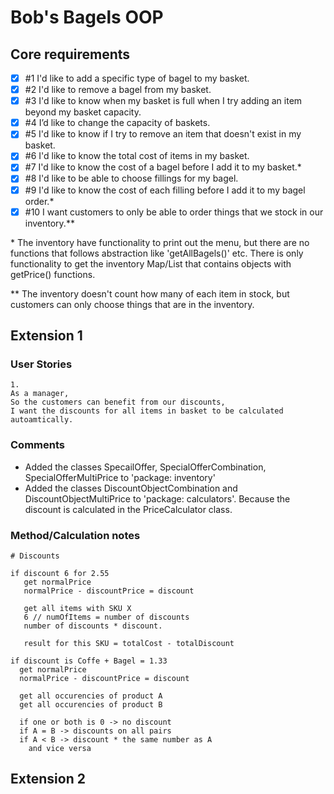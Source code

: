 # Bob's Bagels OOP
 
## Core requirements
- [x] #1 I'd like to add a specific type of bagel to my basket.
- [x] #2 I'd like to remove a bagel from my basket.
- [x] #3 I'd like to know when my basket is full when I try adding an item beyond my basket capacity.
- [x] #4 I’d like to change the capacity of baskets.
- [x] #5 I'd like to know if I try to remove an item that doesn't exist in my basket.
- [x] #6 I'd like to know the total cost of items in my basket.
- [x] #7 I'd like to know the cost of a bagel before I add it to my basket.*
- [x] #8 I'd like to be able to choose fillings for my bagel.
- [x] #9 I'd like to know the cost of each filling before I add it to my bagel order.*
- [x] #10 I want customers to only be able to order things that we stock in our inventory.**

\* The inventory have functionality to print out the menu, but there are no functions that follows abstraction like 
'getAllBagels()' etc. There is only functionality to get the inventory Map/List that contains objects with getPrice() functions.

** The inventory doesn't count how many of each item in stock, but customers can only choose things that are in the inventory.

## Extension 1

### User Stories

```
1.
As a manager,
So the customers can benefit from our discounts,
I want the discounts for all items in basket to be calculated autoamtically.
```

### Comments
- Added the classes SpecailOffer, SpecialOfferCombination, SpecialOfferMultiPrice to 'package: inventory'
- Added the classes DiscountObjectCombination and DiscountObjectMultiPrice to 'package: calculators'. Because the discount is calculated in the PriceCalculator class.

### Method/Calculation notes
```
# Discounts

if discount 6 for 2.55  
   get normalPrice  
   normalPrice - discountPrice = discount

   get all items with SKU X  
   6 // numOfItems = number of discounts  
   number of discounts * discount.

   result for this SKU = totalCost - totalDiscount

if discount is Coffe + Bagel = 1.33
  get normalPrice
  normalPrice - discountPrice = discount

  get all occurencies of product A
  get all occurencies of product B

  if one or both is 0 -> no discount
  if A = B -> discounts on all pairs
  if A < B -> discount * the same number as A
    and vice versa
```

## Extension 2